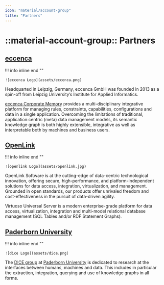 ```yaml
---
icon: "material/account-group"
title: "Partners"
---
```

# ::material-account-group:: Partners

## [eccenca](https://eccenca.com)

!!! info inline end ""

    ![eccenca Logo](assets/eccenca.png)

Headquarted in Leipzig, Germany, eccenca GmbH was founded in 2013 as a spin-off from Leipzig University’s Institute for Applied Informatics.

[eccenca Corporate Memory](https://documentation.eccenca.com) provides a multi-disciplinary integrative platform for managing rules, constraints, capabilities, configurations and data in a single application.
Overcoming the limitations of traditional, application centric (meta) data management models, its semantic knowledge graph is both highly extensible, integrative as well as interpretable both by machines and business users.


## [OpenLink](https://www.openlinksw.com/)

!!! info inline end ""

    ![openlink Logo](assets/openlink.jpg)


OpenLink Software is at the cutting-edge of data-centric technological innovation, offering secure, high-performance, and platform-independent solutions for data access, integration, virtualization, and management.
Grounded in open standards, our products offer unrivaled freedom and cost-effectiveness in the pursuit of data-driven agility.

Virtuoso Universal Server is a modern enterprise-grade platform for data access, virtualization, integration and multi-model relational database management (SQL Tables and/or RDF Statement Graphs).


## [Paderborn University](https://dice-research.org/)

!!! info inline end ""

    ![dice Logo](assets/dice.png)


The [DICE group](https://dice-research.org/) at [Paderborn University](https://www.uni-paderborn.de/) is dedicated to research at the interfaces between humans, machines and data.
This includes in particular the extraction, integration, querying and use of knowledge graphs in all forms.

